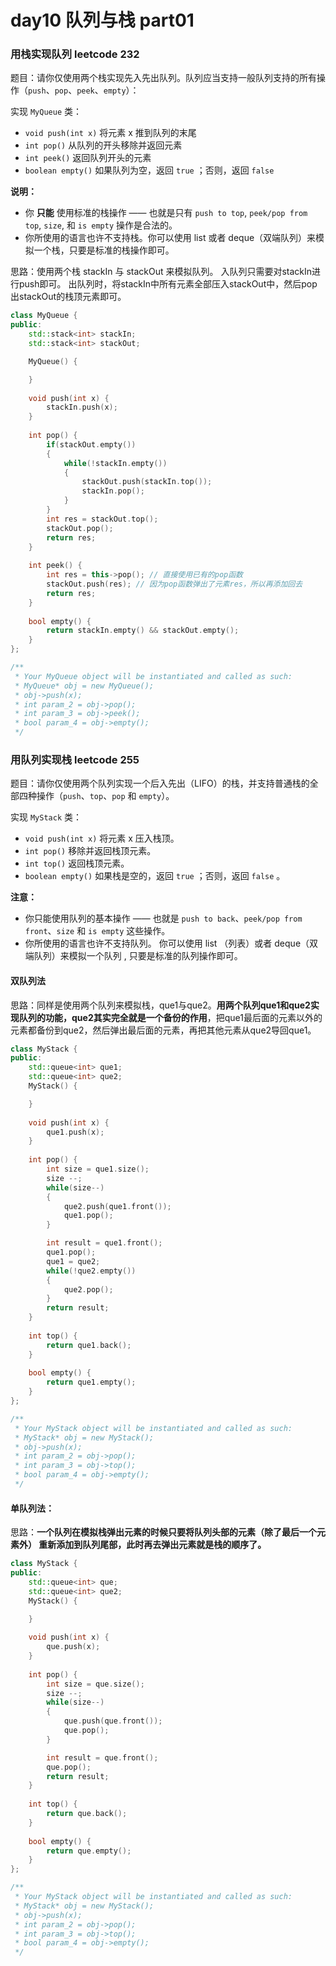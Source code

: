 #  day10 队列与栈 part01

### 用栈实现队列 leetcode 232

题目：请你仅使用两个栈实现先入先出队列。队列应当支持一般队列支持的所有操作（`push`、`pop`、`peek`、`empty`）：

实现 `MyQueue` 类：

- `void push(int x)` 将元素 x 推到队列的末尾
- `int pop()` 从队列的开头移除并返回元素
- `int peek()` 返回队列开头的元素
- `boolean empty()` 如果队列为空，返回 `true` ；否则，返回 `false`

**说明：**

- 你 **只能** 使用标准的栈操作 —— 也就是只有 `push to top`, `peek/pop from top`, `size`, 和 `is empty` 操作是合法的。
- 你所使用的语言也许不支持栈。你可以使用 list 或者 deque（双端队列）来模拟一个栈，只要是标准的栈操作即可。

思路：使用两个栈 stackIn 与 stackOut 来模拟队列。
			入队列只需要对stackIn进行push即可。
			出队列时，将stackIn中所有元素全部压入stackOut中，然后pop出stackOut的栈顶元素即可。

```c++
class MyQueue {
public:
    std::stack<int> stackIn;
    std::stack<int> stackOut;

    MyQueue() {

    }
    
    void push(int x) {
        stackIn.push(x);
    }
    
    int pop() {
        if(stackOut.empty())
        {
            while(!stackIn.empty())
            {
                stackOut.push(stackIn.top());
                stackIn.pop();
            }
        }
        int res = stackOut.top();
        stackOut.pop();
        return res;
    }
    
    int peek() {
        int res = this->pop(); // 直接使用已有的pop函数
        stackOut.push(res); // 因为pop函数弹出了元素res，所以再添加回去
        return res;
    }
    
    bool empty() {
        return stackIn.empty() && stackOut.empty();
    }
};

/**
 * Your MyQueue object will be instantiated and called as such:
 * MyQueue* obj = new MyQueue();
 * obj->push(x);
 * int param_2 = obj->pop();
 * int param_3 = obj->peek();
 * bool param_4 = obj->empty();
 */
```

### 用队列实现栈 leetcode 255

题目：请你仅使用两个队列实现一个后入先出（LIFO）的栈，并支持普通栈的全部四种操作（`push`、`top`、`pop` 和 `empty`）。

实现 `MyStack` 类：

- `void push(int x)` 将元素 x 压入栈顶。
- `int pop()` 移除并返回栈顶元素。
- `int top()` 返回栈顶元素。
- `boolean empty()` 如果栈是空的，返回 `true` ；否则，返回 `false` 。

 

**注意：**

- 你只能使用队列的基本操作 —— 也就是 `push to back`、`peek/pop from front`、`size` 和 `is empty` 这些操作。
- 你所使用的语言也许不支持队列。 你可以使用 list （列表）或者 deque（双端队列）来模拟一个队列 , 只要是标准的队列操作即可。

#### 双队列法

思路：同样是使用两个队列来模拟栈，que1与que2。**用两个队列que1和que2实现队列的功能，que2其实完全就是一个备份的作用**，把que1最后面的元素以外的元素都备份到que2，然后弹出最后面的元素，再把其他元素从que2导回que1。



```C++
class MyStack {
public:
    std::queue<int> que1;
    std::queue<int> que2;
    MyStack() {

    }
    
    void push(int x) {
        que1.push(x);
    }
    
    int pop() {
        int size = que1.size();
        size --;
        while(size--)
        {
            que2.push(que1.front());
            que1.pop();
        }

        int result = que1.front();
        que1.pop();
        que1 = que2;
        while(!que2.empty())
        {
            que2.pop();
        }
        return result;
    }
    
    int top() {
        return que1.back();
    }
    
    bool empty() {
        return que1.empty();
    }
};

/**
 * Your MyStack object will be instantiated and called as such:
 * MyStack* obj = new MyStack();
 * obj->push(x);
 * int param_2 = obj->pop();
 * int param_3 = obj->top();
 * bool param_4 = obj->empty();
 */
```

#### 单队列法：

思路：**一个队列在模拟栈弹出元素的时候只要将队列头部的元素（除了最后一个元素外） 重新添加到队列尾部，此时再去弹出元素就是栈的顺序了。**

```C++
class MyStack {
public:
    std::queue<int> que;
    std::queue<int> que2;
    MyStack() {

    }
    
    void push(int x) {
        que.push(x);
    }
    
    int pop() {
        int size = que.size();
        size --;
        while(size--)
        {
            que.push(que.front());
            que.pop();
        }

        int result = que.front();
        que.pop();
        return result;
    }
    
    int top() {
        return que.back();
    }
    
    bool empty() {
        return que.empty();
    }
};

/**
 * Your MyStack object will be instantiated and called as such:
 * MyStack* obj = new MyStack();
 * obj->push(x);
 * int param_2 = obj->pop();
 * int param_3 = obj->top();
 * bool param_4 = obj->empty();
 */
```

